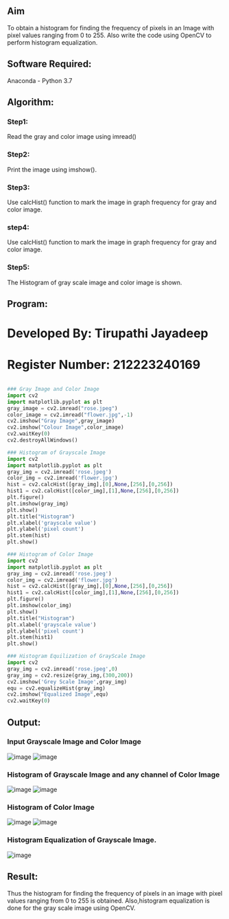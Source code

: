 ## Aim
To obtain a histogram for finding the frequency of pixels in an Image with pixel values ranging from 0 to 255. Also write the code using OpenCV to perform histogram equalization.

## Software Required:
Anaconda - Python 3.7

## Algorithm:
### Step1:
Read the gray and color image using imread()

### Step2:
Print the image using imshow().

### Step3:
Use calcHist() function to mark the image in graph frequency for gray and color image.

### step4:
Use calcHist() function to mark the image in graph frequency for gray and color image.

### Step5:
The Histogram of gray scale image and color image is shown.


## Program:

# Developed By: Tirupathi Jayadeep
# Register Number: 212223240169
```python

### Gray Image and Color Image
import cv2
import matplotlib.pyplot as plt
gray_image = cv2.imread("rose.jpeg")
color_image = cv2.imread("flower.jpg",-1)
cv2.imshow("Gray Image",gray_image)
cv2.imshow("Colour Image",color_image)
cv2.waitKey(0)
cv2.destroyAllWindows()

### Histogram of Grayscale Image
import cv2
import matplotlib.pyplot as plt
gray_img = cv2.imread('rose.jpeg')
color_img = cv2.imread('flower.jpg')
hist = cv2.calcHist([gray_img],[0],None,[256],[0,256])
hist1 = cv2.calcHist([color_img],[1],None,[256],[0,256])
plt.figure()
plt.imshow(gray_img)
plt.show()
plt.title("Histogram")
plt.xlabel('grayscale value')
plt.ylabel('pixel count')
plt.stem(hist)
plt.show()

### Histogram of Color Image
import cv2
import matplotlib.pyplot as plt
gray_img = cv2.imread('rose.jpeg')
color_img = cv2.imread('flower.jpg')
hist = cv2.calcHist([gray_img],[0],None,[256],[0,256])
hist1 = cv2.calcHist([color_img],[1],None,[256],[0,256])
plt.figure()
plt.imshow(color_img)
plt.show()
plt.title("Histogram")
plt.xlabel('grayscale value')
plt.ylabel('pixel count')
plt.stem(hist1)
plt.show()

### Histogram Equilization of GrayScale Image
import cv2
gray_img = cv2.imread('rose.jpeg',0)
gray_img = cv2.resize(gray_img,(300,200))
cv2.imshow('Grey Scale Image',gray_img)
equ = cv2.equalizeHist(gray_img)
cv2.imshow("Equalized Image",equ)
cv2.waitKey(0)


```

## Output:
### Input Grayscale Image and Color Image
![image](https://github.com/23004426/Histogram-of-an-images/assets/144979327/042c163f-9668-4892-bd70-6ae94d471dca)
![image](https://github.com/23004426/Histogram-of-an-images/assets/144979327/aa4c9c0d-a9e4-4389-a60d-94502d0f78af)


### Histogram of Grayscale Image and any channel of Color Image
![image](https://github.com/23004426/Histogram-of-an-images/assets/144979327/a6bdc5c7-05af-4d17-9872-fd6a4d542eeb)
![image](https://github.com/23004426/Histogram-of-an-images/assets/144979327/e342f158-f131-4dc2-9c0d-6396d3968ccb)



###  Histogram of Color Image 
![image](https://github.com/23004426/Histogram-of-an-images/assets/144979327/b0bc1068-efbd-47d2-a2bb-c62111d443b8)
![image](https://github.com/23004426/Histogram-of-an-images/assets/144979327/5c9124b4-36bf-4020-a930-c186ef8d852a)

### Histogram Equalization of Grayscale Image.
![image](https://github.com/23004426/Histogram-of-an-images/assets/144979327/c6d2ed92-50ee-4c37-b810-ddeeadb848da)


## Result: 
Thus the histogram for finding the frequency of pixels in an image with pixel values ranging from 0 to 255 is obtained. Also,histogram equalization is done for the gray scale image using OpenCV.
